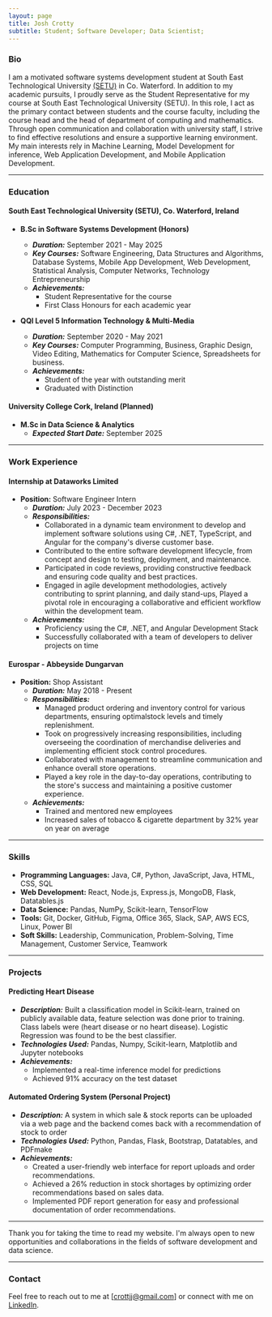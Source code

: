 ```yaml
---
layout: page
title: Josh Crotty
subtitle: Student; Software Developer; Data Scientist;
---
```


### Bio

I am a motivated software systems development student at South East Technological University [(SETU)](https://www.setu.ie/)
in Co. Waterford. In addition to my academic pursuits, I proudly serve as the Student Representative for my course at
South East Technological University (SETU). In this role, I act as the primary contact between students and the course faculty, including the
course head and the head of department of computing and mathematics. Through open communication and collaboration with university staff,
I strive to find effective resolutions and ensure a supportive learning environment. My main interests rely in Machine Learning,
Model Development for inference, Web Application Development, and Mobile Application Development.

---

### Education

#### South East Technological University (SETU), Co. Waterford, Ireland

-   **B.Sc in Software Systems Development (Honors)**

    -   **_Duration:_** September 2021 - May 2025
    -   **_Key Courses:_** Software Engineering, Data Structures and Algorithms, Database Systems, Mobile App Development, Web Development, Statistical Analysis, Computer Networks, Technology Entrepreneurship
    -   **_Achievements:_**
        -   Student Representative for the course
        -   First Class Honours for each academic year

-   **QQI Level 5 Information Technology & Multi-Media**
    -   **_Duration:_** September 2020 - May 2021
    -   **_Key Courses:_** Computer Programming, Business, Graphic Design, Video Editing, Mathematics for Computer Science, Spreadsheets for business.
    -   **_Achievements:_**
        -   Student of the year with outstanding merit
        -   Graduated with Distinction

#### University College Cork, Ireland (Planned)

-   **M.Sc in Data Science & Analytics**
    -   **_Expected Start Date:_** September 2025

---

### Work Experience

#### Internship at Dataworks Limited

-   **Position:** Software Engineer Intern
    -   **_Duration:_** July 2023 - December 2023
    -   **_Responsibilities:_**
        -   Collaborated in a dynamic team environment to develop and implement software solutions using C#, .NET, TypeScript, and Angular for the company's diverse customer base.
        -   Contributed to the entire software development lifecycle, from concept and design to testing, deployment, and maintenance.
        -   Participated in code reviews, providing constructive feedback and ensuring code quality and best practices.
        -   Engaged in agile development methodologies, actively contributing to sprint planning, and daily stand-ups, Played a pivotal role in encouraging a collaborative and efficient workflow within the development team.
    -   **_Achievements:_**
        -   Proficiency using the C#, .NET, and Angular Development Stack
        -   Successfully collaborated with a team of developers to deliver projects on time

#### Eurospar - Abbeyside Dungarvan

-   **Position:** Shop Assistant
    -   **_Duration:_** May 2018 - Present
    -   **_Responsibilities:_**
        -   Managed product ordering and inventory control for various departments, ensuring optimalstock levels and timely replenishment.
        -   Took on progressively increasing responsibilities, including overseeing the coordination of merchandise deliveries and implementing efficient stock control procedures.
        -   Collaborated with management to streamline communication and enhance overall store operations.
        -   Played a key role in the day-to-day operations, contributing to the store's success and maintaining a positive customer experience.
    -   **_Achievements:_**
        -   Trained and mentored new employees
        -   Increased sales of tobacco & cigarette department by 32% year on year on average

---

### Skills

-   **Programming Languages:** Java, C#, Python, JavaScript, Java, HTML, CSS, SQL
-   **Web Development:** React, Node.js, Express.js, MongoDB, Flask, Datatables.js
-   **Data Science:** Pandas, NumPy, Scikit-learn, TensorFlow
-   **Tools:** Git, Docker, GitHub, Figma, Office 365, Slack, SAP, AWS ECS, Linux, Power BI
-   **Soft Skills:** Leadership, Communication, Problem-Solving, Time Management, Customer Service, Teamwork

---

### Projects

#### Predicting Heart Disease

-   **_Description:_** Built a classification model in Scikit-learn, trained on publicly available data, feature selection was done prior to training. Class labels were (heart disease or no heart disease). Logistic Regression was found to be the best classifier.
-   **_Technologies Used:_** Pandas, Numpy, Scikit-learn, Matplotlib and Jupyter notebooks
-   **_Achievements:_**
    -   Implemented a real-time inference model for predictions
    -   Achieved 91% accuracy on the test dataset

#### Automated Ordering System (Personal Project)

-   **_Description:_** A system in which sale & stock reports can be uploaded via a web page and the backend comes back with a recommendation of stock to order
-   **_Technologies Used:_** Python, Pandas, Flask, Bootstrap, Datatables, and PDFmake
-   **_Achievements:_**
    -   Created a user-friendly web interface for report uploads and order recommendations.
    -   Achieved a 26% reduction in stock shortages by optimizing order recommendations based on sales data.
    -   Implemented PDF report generation for easy and professional documentation of order recommendations.

---

Thank you for taking the time to read my website. I'm always open to new opportunities and collaborations in the fields of software development and data science.

---

### Contact

Feel free to reach out to me at [crottjj@gmail.com] or connect with me on [LinkedIn](https://www.linkedin.com/in/josh-crotty/).
